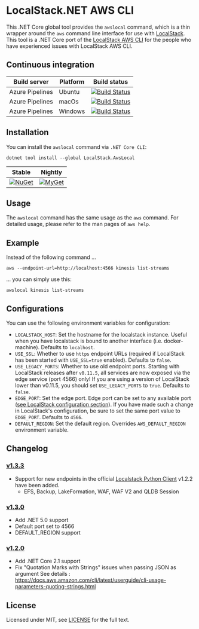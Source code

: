 # LocalStack.NET AWS CLI

This .NET Core global tool provides the `awslocal` command, which is a thin wrapper around the `aws`
command line interface for use with [LocalStack](https://github.com/localstack/localstack). This tool is a .NET Core port of the 
[LocalStack AWS CLI](https://github.com/localstack/awscli-local) for the people who have experienced issues with LocalStack AWS CLI.

## Continuous integration

| Build server    	| Platform 	| Build status                                                                                                                                                                                                                                                                         	|
|-----------------	|----------	|--------------------------------------------------------------------------------------------------------------------------------------------------------------------------------------------------------------------------------------------------------------------------------------	|
| Azure Pipelines 	| Ubuntu   	| [![Build Status](https://denizirgindev.visualstudio.com/localstack-awscli-local/_apis/build/status/Ubuntu?branchName=master)](https://denizirgindev.visualstudio.com/localstack-awscli-local/_build/latest?definitionId=13&branchName=master) 	|
| Azure Pipelines 	| macOs   	| [![Build Status](https://denizirgindev.visualstudio.com/localstack-awscli-local/_apis/build/status/macOS?branchName=master)](https://denizirgindev.visualstudio.com/localstack-awscli-local/_build/latest?definitionId=12&branchName=master)	|
| Azure Pipelines 	| Windows   	| [![Build Status](https://denizirgindev.visualstudio.com/localstack-awscli-local/_apis/build/status/Windows?branchName=master)](https://denizirgindev.visualstudio.com/localstack-awscli-local/_build/latest?definitionId=14&branchName=master)	|

## Installation

You can install the `awslocal` command via `.NET Core CLI`:

```
dotnet tool install --global LocalStack.AwsLocal
```

| Stable                                                                                                              | Nightly                                                                                                                                                                        |
|---------------------------------------------------------------------------------------------------------------------|--------------------------------------------------------------------------------------------------------------------------------------------------------------------------------|
| [![NuGet](https://img.shields.io/nuget/v/LocalStack.AwsLocal.svg)](https://www.nuget.org/packages/LocalStack.AwsLocal/) | [![MyGet](https://img.shields.io/myget/localstack-dotnet-client/v/LocalStack.AwsLocal.svg?label=myget)](https://www.myget.org/feed/localstack-dotnet-client/package/nuget/LocalStack.AwsLocal) |


## Usage

The `awslocal` command has the same usage as the `aws` command. For detailed usage,
please refer to the man pages of `aws help`.

## Example

Instead of the following command ...

```
aws --endpoint-url=http://localhost:4566 kinesis list-streams
```

... you can simply use this:

```
awslocal kinesis list-streams
```

## Configurations

You can use the following environment variables for configuration:

* `LOCALSTACK_HOST`: Set the hostname for the localstack instance. Useful when you have
localstack is bound to another interface (i.e. docker-machine). Defaults to `localhost`.
* `USE_SSL`: Whether to use `https` endpoint URLs (required if LocalStack has been started
with `USE_SSL=true` enabled). Defaults to `false`.
* `USE_LEGACY_PORTS`: Whether to use old endpoint ports. Starting with LocalStack releases after `v0.11.5`, all services are now exposed via the edge service (port 4566) only! If you are using a version of LocalStack lower than v0.11.5, you should set `USE_LEGACY_PORTS` to `true`. Defaults to `false`.
* `EDGE_PORT`: Set the edge port. Edge port can be set to any available port ([see LocalStack configuration section](https://github.com/localstack/localstack#configurations)). If you have made such a change in LocalStack's configuration, be sure to set the same port value to `EDGE_PORT`. Defaults to `4566`.
* `DEFAULT_REGION`: Set the default region. Overrides `AWS_DEFAULT_REGION` environment variable.

## Changelog

### [v1.3.3](https://github.com/localstack-dotnet/localstack-awscli-local/releases/tag/v1.3.3) 
- Support for new endpoints in the official [Localstack Python Client](https://github.com/localstack/localstack-python-client) v1.2.2 have been added.
   - EFS, Backup, LakeFormation, WAF, WAF V2 and QLDB Session

### [v1.3.0](https://github.com/localstack-dotnet/localstack-awscli-local/releases/tag/v1.3.0) 
- Add .NET 5.0 support
- Default port set to 4566
- DEFAULT_REGION support

### [v1.2.0](https://github.com/localstack-dotnet/localstack-awscli-local/releases/tag/v1.2.0) 
- Add .NET Core 2.1 support
- Fix "Quotation Marks with Strings" issues when passing JSON as argument
See details : https://docs.aws.amazon.com/cli/latest/userguide/cli-usage-parameters-quoting-strings.html

## <a name="license"></a> License

Licensed under MIT, see [LICENSE](LICENSE) for the full text.

